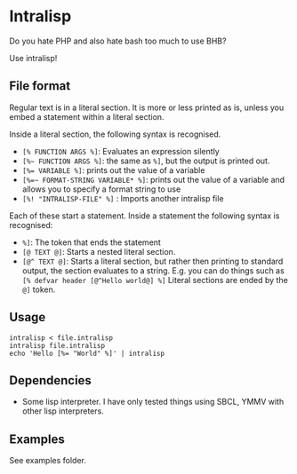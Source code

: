 # Intralisp

Do you hate PHP and also hate bash too much to use BHB?

Use intralisp!

## File format

Regular text is in a literal section. It is more or less printed as is, unless you embed a statement within a literal section.

Inside a literal section, the following syntax is recognised.

* `[% FUNCTION ARGS %]`: Evaluates an expression silently
* `[%~ FUNCTION ARGS %]`: the same as `%]`, but the output is printed out.
* `[%= VARIABLE %]`: prints out the value of a variable
* `[%=~ FORMAT-STRING VARIABLE* %]`: prints out the value of a variable and allows you to specify a format string to use
* `[%! "INTRALISP-FILE" %]` : Imports another intralisp file

Each of these start a statement.
Inside a statement the following syntax is recognised:

* `%]`: The token that ends the statement
* `[@ TEXT @]`: Starts a nested literal section.
* `[@^ TEXT @]`: Starts a literal section, but rather then printing to standard output, the section evaluates to a string.
E.g. you can do things such as `[% defvar header [@^Hello world@] %]`
Literal sections are ended by the `@]` token.

## Usage 

```shell
intralisp < file.intralisp
intralisp file.intralisp
echo 'Hello [%= "World" %]' | intralisp
```

## Dependencies

* Some lisp interpreter.
I have only tested things using SBCL, YMMV with other lisp interpreters.

## Examples

See examples folder.
